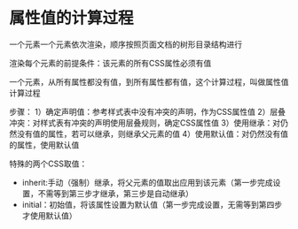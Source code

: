 # 属性值的计算过程

一个元素一个元素依次渲染，顺序按照页面文档的树形目录结构进行

渲染每个元素的前提条件：该元素的所有CSS属性必须有值

一个元素，从所有属性都没有值，到所有属性都有值，这个计算过程，叫做属性值计算过程

步骤：
1）确定声明值：参考样式表中没有冲突的声明，作为CSS属性值
2）层叠冲突：对样式表有冲突的声明使用层叠规则，确定CSS属性值
3）使用继承：对仍然没有值的属性，若可以继承，则继承父元素的值
4）使用默认值：对仍然没有值的属性，使用默认值

特殊的两个CSS取值：

- inherit:手动（强制）继承，将父元素的值取出应用到该元素（第一步完成设置，不需等到第三步才继承，第三步是自动继承）
- initial：初始值，将该属性设置为默认值（第一步完成设置，无需等到第四步才使用默认值）